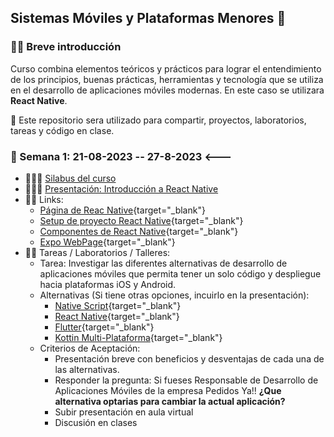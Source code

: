 ## Sistemas Móviles y Plataformas Menores 👋

### 🙋‍♀️ Breve introducción
Curso combina elementos teóricos y prácticos para lograr el entendimiento de los principios, buenas prácticas, herramientas y tecnología que se utiliza en el desarrollo de aplicaciones móviles modernas. En este caso se utilizara **React Native**.

🧙 Este repositorio sera utilizado para compartir, proyectos, laboratorios, tareas y código en clase.

### 🍿 Semana 1: 21-08-2023 -- 27-8-2023 <---

* 👨🏽‍🏫 [Silabus del curso][syllabus course]
* 👨🏽‍🏫 [Presentación: Introducción a React Native][presentation week 1]
* 👩‍💻 Links:
  * [Página de Reac Native][react native web]{target="_blank"}
  * [Setup de proyecto React Native][react native setup]{target="_blank"}
  * [Componentes de React Native][react native components]{target="_blank"}
  * [Expo WebPage][expo web]{target="_blank"}
* 👩‍💻 Tareas / Laboratorios / Talleres:
  * Tarea: Investigar las diferentes alternativas de desarrollo de aplicaciones móviles que permita tener un solo código y despliegue hacia plataformas iOS y Android.
  * Alternativas (Si tiene otras opciones, incuirlo en la presentación):
    * [Native Script](https://nativescript.org/){target="_blank"}
    * [React Native][react native web]{target="_blank"}
    * [Flutter](https://flutter.dev/learn){target="_blank"}
    * [Kottin Multi-Plataforma](https://kotlinlang.org/docs/multiplatform.html){target="_blank"}
  * Criterios de Aceptación:
    * Presentación breve con beneficios y desventajas de cada una de las alternativas.
    * Responder la pregunta: Si fueses Responsable de Desarrollo de Aplicaciones Móviles de la empresa Pedidos Ya!! **¿Que alternativa optarias para cambiar la actual aplicación?**
    * Subir presentación en aula virtual
    * Discusión en clases
    




<!--

**Here are some ideas to get you started:**

🙋‍♀️ A short introduction - what is your organization all about?
🌈 Contribution guidelines - how can the community get involved?
👩‍💻 Useful resources - where can the community find your docs? Is there anything else the community should know?
🍿 Fun facts - what does your team eat for breakfast?
🧙 Remember, you can do mighty things with the power of [Markdown](https://docs.github.com/github/writing-on-github/getting-started-with-writing-and-formatting-on-github/basic-writing-and-formatting-syntax)
-->


<!--LINKS-->
[react native web]: https://reactnative.dev/
[react native setup]: https://reactnative.dev/docs/environment-setup
[react native components]: https://reactnative.dev/docs/components-and-apis
[expo web]: https://expo.dev/

<!---RESOURCES-->
[syllabus course]: https://github.com/urp-moviles-2023-2/.github/blob/main/resources/docs/silabo-moviles-2023-2.pdf
[presentation week 1]: https://github.com/urp-moviles-2023-2/.github/blob/main/resources/docs/mobile-class-01.pdf
